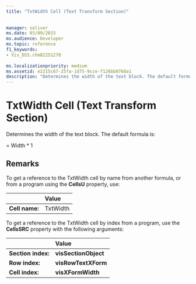 ```yaml
---
title: "TxtWidth Cell (Text Transform Section)"
 
 
manager: soliver
ms.date: 03/09/2015
ms.audience: Developer
ms.topic: reference
f1_keywords:
- Vis_DSS.chm82251270
 
ms.localizationpriority: medium
ms.assetid: e2215c67-25fa-1d75-9cce-f126bb8760a1
description: "Determines the width of the text block. The default formula is:"
---
```


# TxtWidth Cell (Text Transform Section)

Determines the width of the text block. The default formula is:
  
= Width \* 1
  
## Remarks

To get a reference to the TxtWidth cell by name from another formula, or from a program using the **CellsU** property, use: 
  
||Value |
|:-----|:-----|
| **Cell name:**  <br/> | TxtWidth  <br/> |
   
To get a reference to the TxtWidth cell by index from a program, use the **CellsSRC** property with the following arguments: 
  
||Value |
|:-----|:-----|
| **Section index:**  <br/> |**visSectionObject** <br/> |
| **Row index:**  <br/> |**visRowTextXForm** <br/> |
| **Cell index:**  <br/> |**visXFormWidth** <br/> |
   

